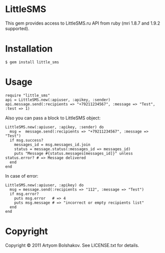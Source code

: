 # LittleSMS
This gem provides access to LittleSMS.ru API from ruby (mri 1.8.7 and 1.9.2 supported).

# Installation
    $ gem install little_sms

# Usage
    require "little_sms"
    api = LittleSMS.new(:apiuser, :apikey, :sender)
    api.message.send(:recipients => "+79211234567", :message => "Test", :test => 1)

Also you can pass a block to LittleSMS object:

    LittleSMS.new(:apiuser, :apikey, :sender) do
      msg =  message.send(:recipients => "+79211234567", :message => "Test")
      if msg.success?
        messages_id = msg.messages_id.join
        status = message.status(:messages_id => messages_id)
        puts "Message #{status.messages[messages_id]}" unless status.error? # => Message delivered
      end
    end

In case of error:

    LittleSMS.new(:apiuser, :apikey) do
      msg = message.send(:recipients => "112", :message => "Test")
      if msg.error?
        puts msg.error   # => 4
        puts msg.message # => "incorrect or empty recipients list"
      end
    end

# Copyright
Copyright © 2011 Artyom Bolshakov. See LICENSE.txt for details.

